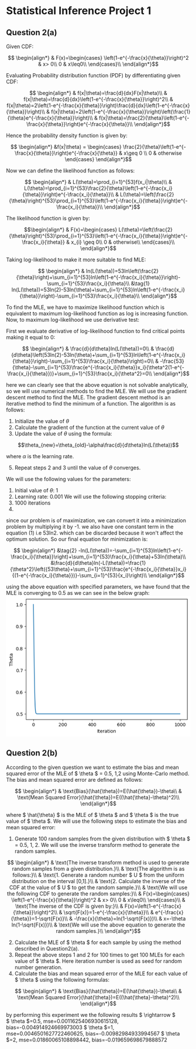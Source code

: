 # Statistical Inference Project 1
## Question 2(a)

Given CDF:
```math
    \begin{align*}
        & F(x)=\begin{cases}
            \left(1-e^{-\frac{x}{\theta}}\right)^2 & x> 0\\
            0 & x\leq0\\
            \end{cases}\\
    \end{align*}
```

Evaluating Probability distribution function (PDF) by differentiating given CDF:
```math
    \begin{align*}
        & f(x|\theta)=\frac{d}{dx}F(x|\theta)\\
        & f(x|\theta)=\frac{d}{dx}\left(1-e^{-\frac{x}{\theta}}\right)^2\\
        & f(x|\theta)=2\left(1-e^{-\frac{x}{\theta}}\right)\frac{d}{dx}\left(1-e^{-\frac{x}{\theta}}\right)\\
        & f(x|\theta)=2\left(1-e^{-\frac{x}{\theta}}\right)\left(\frac{1}{\theta}e^{-\frac{x}{\theta}}\right)\\
        & f(x|\theta)=\frac{2}{\theta}\left(1-e^{-\frac{x}{\theta}}\right)e^{-\frac{x}{\theta}}\\
    \end{align*}
```
Hence the probability density function is given by:
```math
    \begin{align*}
        &f(x|\theta) = \begin{cases} 
          \frac{2}{\theta}\left(1-e^{-\frac{x}{\theta}}\right)e^{-\frac{x}{\theta}} & x\geq 0 \\
          0 & otherwise 
       \end{cases}
    \end{align*}
```
Now we can define the likelihood function as follows:
```math
    \begin{align*}
        & L(\theta)=\prod_{i=1}^{53}f(x_i|\theta)\\
        & L(\theta)=\prod_{i=1}^{53}\frac{2}{\theta}\left(1-e^{-\frac{x_i}{\theta}}\right)e^{-\frac{x_i}{\theta}}\\
        & L(\theta)=\left(\frac{2}{\theta}\right)^{53}\prod_{i=1}^{53}\left(1-e^{-\frac{x_i}{\theta}}\right)e^{-\frac{x_i}{\theta}}\\
    \end{align*}
```
The likelihood function is given by:
```math
\begin{align*}
        & F(x)=\begin{cases}
           L(\theta)=\left(\frac{2}{\theta}\right)^{53}\prod_{i=1}^{53}\left(1-e^{-\frac{x_i}{\theta}}\right)e^{-\frac{x_i}{\theta}}  & x_{i} \geq 0\\
            0 & otherwise\\
            \end{cases}\\
    \end{align*}
```
Taking log-likelihood to make it more suitable to find MLE:
```math
    \begin{align*}
        & ln(L(\theta))=53ln\left(\frac{2}{\theta}\right)+\sum_{i=1}^{53}ln\left(1-e^{-\frac{x_i}{\theta}}\right)-\sum_{i=1}^{53}\frac{x_i}{\theta}\\
        &\tag{1} ln(L(\theta))=53ln(2)-53ln(\theta)+\sum_{i=1}^{53}ln\left(1-e^{-\frac{x_i}{\theta}}\right)-\sum_{i=1}^{53}\frac{x_i}{\theta}\\
    \end{align*}
```
To find the MLE, we have to maximize likelihood function which is equivalent to maximum log-likelihood function as log is increasing function.
Now, to maximum log-likelihood we use derivative test:

First we evaluate derivative of log-likelihood function to find critical points making it equal to 0:

```math
    \begin{align*}
        & \frac{d}{d\theta}ln(L(\theta))=0\\
        & \frac{d}{d\theta}\left(53ln(2)-53ln(\theta)+\sum_{i=1}^{53}ln\left(1-e^{-\frac{x_i}{\theta}}\right)-\sum_{i=1}^{53}\frac{x_i}{\theta}\right)=0\\
        & -\frac{53}{\theta}-\sum_{i=1}^{53}\frac{e^{-\frac{x_i}{\theta}}x_i}{\theta^2(1-e^{-\frac{x_i}{\theta}})}+\sum_{i=1}^{53}\frac{x_i}{\theta^2}=0\\
       
       
    \end{align*}
```

here we can clearly see that the above equation is not solvable analytically, so we will use numerical methods to find the MLE. We will use the gradient descent method to find the MLE. The gradient descent method is an iterative method to find the minimum of a function. The algorithm is as follows:
1. Initialize the value of $\theta$
2. Calculate the gradient of the function at the current value of $\theta$
3. Update the value of  $\theta$ using the formula:

```math
\theta_{new}=\theta_{old}-\alpha\frac{d}{d\theta}ln(L(\theta))
```
where $\alpha$ is the learning rate.

5. Repeat steps 2 and 3 until the value of $\theta$ converges.


We will use the following values for the parameters:
1. Initial value of $\theta$: 1
2. Learning rate: 0.001
We will use the following stopping criteria:
1. 1000 iterations
2. 
since our problem is of maximization, we can convert it into a minimization problem by multiplying it by -1. we also have one constant term in the equation (1) i.e 53ln2. which can be discarded because it won't affect the optimum solution. So our final equation for minimization is:

```math
    \begin{align*}
        &\tag{2} -ln(L(\theta))=-\sum_{i=1}^{53}ln\left(1-e^{-\frac{x_i}{\theta}}\right)+\sum_{i=1}^{53}\frac{x_i}{\theta}+53ln(\theta)\\
        &\frac{d}{d\theta}ln(-L(\theta))=\frac{1}{\theta^2}\left({53\theta}+\sum_{i=1}^{53}\frac{e^{-\frac{x_i}{\theta}}x_i}{(1-e^{-\frac{x_i}{\theta}})}-\sum_{i=1}^{53}{x_i}\right)\\
    \end{align*}
```
using the above equation with specified parameters, we have found that the MLE is converging to 0.5 as we can see in the below graph:
![alt text](image-1.png)
## Question 2(b)
According to the given question we want to estimate the bias and mean squared error of the MLE of $ \theta $ = 0.5, 1,2 using Monte-Carlo method. The bias and mean squared error are defined as follows:
```math
    \begin{align*}
        & \text{Bias}(\hat{\theta})=E(\hat{\theta})-\theta\\
        & \text{Mean Squared Error}(\hat{\theta})=E((\hat{\theta}-\theta)^2)\\
    \end{align*}
```
where $ \hat{\theta} $ is the MLE of $ \theta $ and $ \theta $ is the true value of $ \theta $. We will use the following steps to estimate the bias and mean squared error:
1. Generate 100 random samples from the given distribution with $ \theta $ = 0.5, 1, 2. We will use the inverse transform method to generate the random samples.
```math
    \begin{align*}
        & \text{The inverse transform method is used to generate random samples from a given distribution.}\\
        & \text{The algorithm is as follows:}\\
        & \text{1. Generate a random number $ U $ from the uniform distribution on the interval [0,1].}\\
        & \text{2. Calculate the inverse of the CDF at the value of $ U $ to get the random sample.}\\
        & \text{We will use the following CDF to generate the random samples:}\\
        & F(x)=\begin{cases}
            \left(1-e^{-\frac{x}{\theta}}\right)^2 & x> 0\\
            0 & x\leq0\\
            \end{cases}\\
        & \text{The inverse of the CDF is given by:}\\
        & F(x)=\left(1-e^{-\frac{x}{\theta}}\right)^2\\
        & \sqrt{F(x)}=1-e^{-\frac{x}{\theta}}\\
        & e^{-\frac{x}{\theta}}=1-\sqrt{F(x)}\\
        & -\frac{x}{\theta}=ln(1-\sqrt{F(x)})\\
        & x=-\theta ln(1-\sqrt{F(x)})\\
        & \text{We will use the above equation to generate the random samples.}\\
    \end{align*}
```
2. Calculate the MLE of $ \theta $ for each sample by using the method described in Question2(a).
3. Repeat the above steps 1 and 2 for 100 times to get 100 MLEs for each value of $ \theta $. Here iteration number is used as seed for random number generation.
4. Calculate the bias and mean squared error of the MLE for each value of $ \theta $ using the following formulas:
```math
    \begin{align*}
        & \text{Bias}(\hat{\theta})=E(\hat{\theta})-\theta\\
        & \text{Mean Squared Error}(\hat{\theta})=E((\hat{\theta}-\theta)^2)\\
    \end{align*}
```
by performing this experiment we the following results $ \rightarrow $\
 $ \theta $=0.5, mse=0.0011625406930615128, bias=-0.004914924669973003
$ \theta $=1, mse=0.0046501627722460625, bias=-0.00982984933994567
$ \theta $=2, mse=0.01860065108898442, bias=-0.019659698679888572


